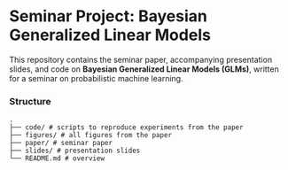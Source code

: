 # Seminar Project: Bayesian Generalized Linear Models

This repository contains the seminar paper, accompanying presentation slides, and code on **Bayesian Generalized Linear Models (GLMs)**, written for a seminar on probabilistic machine learning.


### Structure

```
.
├── code/ # scripts to reproduce experiments from the paper
├── figures/ # all figures from the paper
├── paper/ # seminar paper
├── slides/ # presentation slides
└── README.md # overview
```


